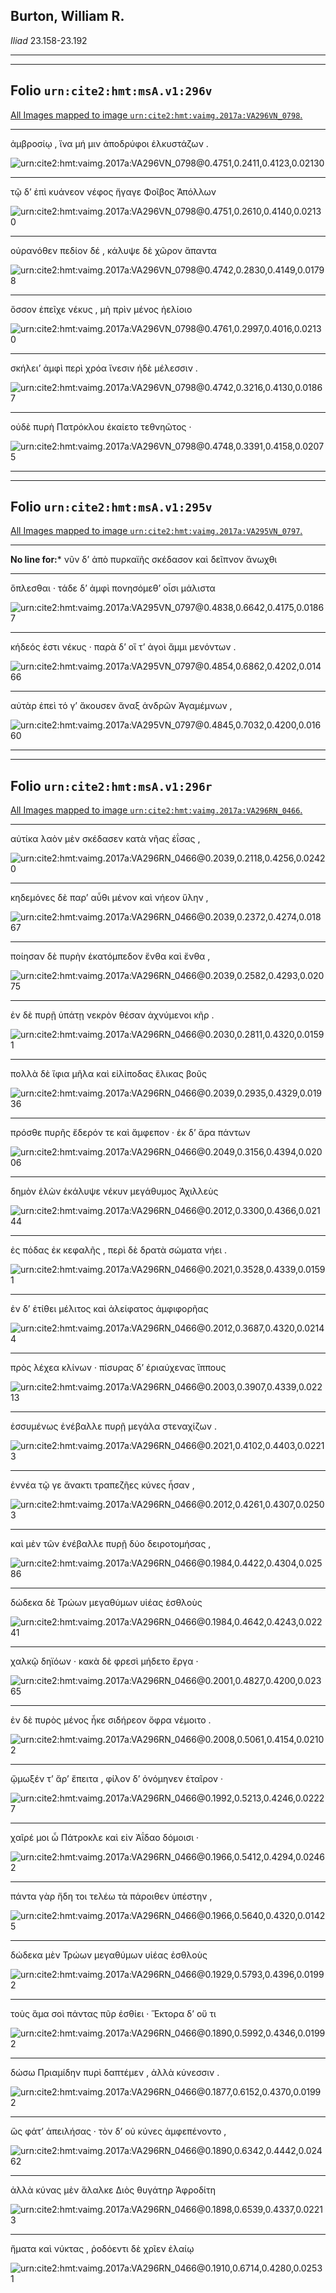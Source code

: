 ## Burton, William R.

*Iliad* 23.158-23.192

---

---

## **Folio `urn:cite2:hmt:msA.v1:296v`**



[All Images mapped to image `urn:cite2:hmt:vaimg.2017a:VA296VN_0798`.](http://www.homermultitext.org/ict2/index.html?urn=urn:cite2:hmt:vaimg.2017a:VA296VN_0798@0.4751,0.2411,0.4123,0.02130&urn=urn:cite2:hmt:vaimg.2017a:VA296VN_0798@0.4751,0.2610,0.4140,0.02130&urn=urn:cite2:hmt:vaimg.2017a:VA296VN_0798@0.4742,0.2830,0.4149,0.01798&urn=urn:cite2:hmt:vaimg.2017a:VA296VN_0798@0.4761,0.2997,0.4016,0.02130&urn=urn:cite2:hmt:vaimg.2017a:VA296VN_0798@0.4742,0.3216,0.4130,0.01867&urn=urn:cite2:hmt:vaimg.2017a:VA296VN_0798@0.4748,0.3391,0.4158,0.02075)

---- 

 ἀμβροσίῳ , ἵνα μή μιν ἀποδρύφοι ἑλκυστάζων .

![urn:cite2:hmt:vaimg.2017a:VA296VN_0798@0.4751,0.2411,0.4123,0.02130](http://beta.hpcc.uh.edu/scs/image/500/500/urn:cite2:hmt:vaimg.2017a:VA296VN_0798@0.4751,0.2411,0.4123,0.02130)

---- 

 τῷ δʼ ἐπὶ κυάνεον νέφος ἤγαγε Φοῖβος Ἀπόλλων

![urn:cite2:hmt:vaimg.2017a:VA296VN_0798@0.4751,0.2610,0.4140,0.02130](http://beta.hpcc.uh.edu/scs/image/500/500/urn:cite2:hmt:vaimg.2017a:VA296VN_0798@0.4751,0.2610,0.4140,0.02130)

---- 

 οὐρανόθεν πεδίον δέ , κάλυψε δὲ χῶρον ἅπαντα

![urn:cite2:hmt:vaimg.2017a:VA296VN_0798@0.4742,0.2830,0.4149,0.01798](http://beta.hpcc.uh.edu/scs/image/500/500/urn:cite2:hmt:vaimg.2017a:VA296VN_0798@0.4742,0.2830,0.4149,0.01798)

---- 

 ὅσσον ἐπεῖχε νέκυς , μὴ πρὶν μένος ἠελίοιο

![urn:cite2:hmt:vaimg.2017a:VA296VN_0798@0.4761,0.2997,0.4016,0.02130](http://beta.hpcc.uh.edu/scs/image/500/500/urn:cite2:hmt:vaimg.2017a:VA296VN_0798@0.4761,0.2997,0.4016,0.02130)

---- 

 σκήλειʼ ἀμφὶ περὶ χρόα ἴνεσιν ἠδὲ μέλεσσιν .

![urn:cite2:hmt:vaimg.2017a:VA296VN_0798@0.4742,0.3216,0.4130,0.01867](http://beta.hpcc.uh.edu/scs/image/500/500/urn:cite2:hmt:vaimg.2017a:VA296VN_0798@0.4742,0.3216,0.4130,0.01867)

---- 

 οὐδὲ πυρὴ Πατρόκλου ἐκαίετο τεθνηῶτος ·

![urn:cite2:hmt:vaimg.2017a:VA296VN_0798@0.4748,0.3391,0.4158,0.02075](http://beta.hpcc.uh.edu/scs/image/500/500/urn:cite2:hmt:vaimg.2017a:VA296VN_0798@0.4748,0.3391,0.4158,0.02075)

---

---

## **Folio `urn:cite2:hmt:msA.v1:295v`**



[All Images mapped to image `urn:cite2:hmt:vaimg.2017a:VA295VN_0797`.](http://www.homermultitext.org/ict2/index.html?urn=urn:cite2:hmt:vaimg.2017a:VA295VN_0797@0.4838,0.6642,0.4175,0.01867&urn=urn:cite2:hmt:vaimg.2017a:VA295VN_0797@0.4854,0.6862,0.4202,0.01466&urn=urn:cite2:hmt:vaimg.2017a:VA295VN_0797@0.4845,0.7032,0.4200,0.01660)

--- 

 **No line for:*** νῦν δʼ ἀπὸ πυρκαϊῆς σκέδασον καὶ δεῖπνον ἄνωχθι

---- 

 ὅπλεσθαι · τάδε δʼ ἀμφὶ πονησόμεθʼ οἷσι μάλιστα

![urn:cite2:hmt:vaimg.2017a:VA295VN_0797@0.4838,0.6642,0.4175,0.01867](http://beta.hpcc.uh.edu/scs/image/500/500/urn:cite2:hmt:vaimg.2017a:VA295VN_0797@0.4838,0.6642,0.4175,0.01867)

---- 

 κήδεός ἐστι νέκυς · παρὰ δʼ οἵ τʼ ἀγοὶ ἄμμι μενόντων .

![urn:cite2:hmt:vaimg.2017a:VA295VN_0797@0.4854,0.6862,0.4202,0.01466](http://beta.hpcc.uh.edu/scs/image/500/500/urn:cite2:hmt:vaimg.2017a:VA295VN_0797@0.4854,0.6862,0.4202,0.01466)

---- 

 αὐτὰρ ἐπεὶ τό γʼ ἄκουσεν ἄναξ ἀνδρῶν Ἀγαμέμνων ,

![urn:cite2:hmt:vaimg.2017a:VA295VN_0797@0.4845,0.7032,0.4200,0.01660](http://beta.hpcc.uh.edu/scs/image/500/500/urn:cite2:hmt:vaimg.2017a:VA295VN_0797@0.4845,0.7032,0.4200,0.01660)

---

---

## **Folio `urn:cite2:hmt:msA.v1:296r`**



[All Images mapped to image `urn:cite2:hmt:vaimg.2017a:VA296RN_0466`.](http://www.homermultitext.org/ict2/index.html?urn=urn:cite2:hmt:vaimg.2017a:VA296RN_0466@0.2039,0.2118,0.4256,0.02420&urn=urn:cite2:hmt:vaimg.2017a:VA296RN_0466@0.2039,0.2372,0.4274,0.01867&urn=urn:cite2:hmt:vaimg.2017a:VA296RN_0466@0.2039,0.2582,0.4293,0.02075&urn=urn:cite2:hmt:vaimg.2017a:VA296RN_0466@0.2030,0.2811,0.4320,0.01591&urn=urn:cite2:hmt:vaimg.2017a:VA296RN_0466@0.2039,0.2935,0.4329,0.01936&urn=urn:cite2:hmt:vaimg.2017a:VA296RN_0466@0.2049,0.3156,0.4394,0.02006&urn=urn:cite2:hmt:vaimg.2017a:VA296RN_0466@0.2012,0.3300,0.4366,0.02144&urn=urn:cite2:hmt:vaimg.2017a:VA296RN_0466@0.2021,0.3528,0.4339,0.01591&urn=urn:cite2:hmt:vaimg.2017a:VA296RN_0466@0.2012,0.3687,0.4320,0.02144&urn=urn:cite2:hmt:vaimg.2017a:VA296RN_0466@0.2003,0.3907,0.4339,0.02213&urn=urn:cite2:hmt:vaimg.2017a:VA296RN_0466@0.2021,0.4102,0.4403,0.02213&urn=urn:cite2:hmt:vaimg.2017a:VA296RN_0466@0.2012,0.4261,0.4307,0.02503&urn=urn:cite2:hmt:vaimg.2017a:VA296RN_0466@0.1984,0.4422,0.4304,0.02586&urn=urn:cite2:hmt:vaimg.2017a:VA296RN_0466@0.1984,0.4642,0.4243,0.02241&urn=urn:cite2:hmt:vaimg.2017a:VA296RN_0466@0.2001,0.4827,0.4200,0.02365&urn=urn:cite2:hmt:vaimg.2017a:VA296RN_0466@0.2008,0.5061,0.4154,0.02102&urn=urn:cite2:hmt:vaimg.2017a:VA296RN_0466@0.1992,0.5213,0.4246,0.02227&urn=urn:cite2:hmt:vaimg.2017a:VA296RN_0466@0.1966,0.5412,0.4294,0.02462&urn=urn:cite2:hmt:vaimg.2017a:VA296RN_0466@0.1966,0.5640,0.4320,0.01425&urn=urn:cite2:hmt:vaimg.2017a:VA296RN_0466@0.1929,0.5793,0.4396,0.01992&urn=urn:cite2:hmt:vaimg.2017a:VA296RN_0466@0.1890,0.5992,0.4346,0.01992&urn=urn:cite2:hmt:vaimg.2017a:VA296RN_0466@0.1877,0.6152,0.4370,0.01992&urn=urn:cite2:hmt:vaimg.2017a:VA296RN_0466@0.1890,0.6342,0.4442,0.02462&urn=urn:cite2:hmt:vaimg.2017a:VA296RN_0466@0.1898,0.6539,0.4337,0.02213&urn=urn:cite2:hmt:vaimg.2017a:VA296RN_0466@0.1910,0.6714,0.4280,0.02531)

---- 

 αὐτίκα λαὸν μὲν σκέδασεν κατὰ νῆας ἐΐσας ,

![urn:cite2:hmt:vaimg.2017a:VA296RN_0466@0.2039,0.2118,0.4256,0.02420](http://beta.hpcc.uh.edu/scs/image/500/500/urn:cite2:hmt:vaimg.2017a:VA296RN_0466@0.2039,0.2118,0.4256,0.02420)

---- 

 κηδεμόνες δὲ παρʼ αὖθι μένον καὶ νήεον ὕλην ,

![urn:cite2:hmt:vaimg.2017a:VA296RN_0466@0.2039,0.2372,0.4274,0.01867](http://beta.hpcc.uh.edu/scs/image/500/500/urn:cite2:hmt:vaimg.2017a:VA296RN_0466@0.2039,0.2372,0.4274,0.01867)

---- 

 ποίησαν δὲ πυρὴν ἑκατόμπεδον ἔνθα καὶ ἔνθα ,

![urn:cite2:hmt:vaimg.2017a:VA296RN_0466@0.2039,0.2582,0.4293,0.02075](http://beta.hpcc.uh.edu/scs/image/500/500/urn:cite2:hmt:vaimg.2017a:VA296RN_0466@0.2039,0.2582,0.4293,0.02075)

---- 

 ἐν δὲ πυρῇ ὑπάτῃ νεκρὸν θέσαν ἀχνύμενοι κῆρ .

![urn:cite2:hmt:vaimg.2017a:VA296RN_0466@0.2030,0.2811,0.4320,0.01591](http://beta.hpcc.uh.edu/scs/image/500/500/urn:cite2:hmt:vaimg.2017a:VA296RN_0466@0.2030,0.2811,0.4320,0.01591)

---- 

 πολλὰ δὲ ἴφια μῆλα καὶ εἰλίποδας ἕλικας βοῦς

![urn:cite2:hmt:vaimg.2017a:VA296RN_0466@0.2039,0.2935,0.4329,0.01936](http://beta.hpcc.uh.edu/scs/image/500/500/urn:cite2:hmt:vaimg.2017a:VA296RN_0466@0.2039,0.2935,0.4329,0.01936)

---- 

 πρόσθε πυρῆς ἔδερόν τε καὶ ἄμφεπον · ἐκ δʼ ἄρα πάντων

![urn:cite2:hmt:vaimg.2017a:VA296RN_0466@0.2049,0.3156,0.4394,0.02006](http://beta.hpcc.uh.edu/scs/image/500/500/urn:cite2:hmt:vaimg.2017a:VA296RN_0466@0.2049,0.3156,0.4394,0.02006)

---- 

 δημὸν ἑλὼν ἐκάλυψε νέκυν μεγάθυμος Ἀχιλλεὺς

![urn:cite2:hmt:vaimg.2017a:VA296RN_0466@0.2012,0.3300,0.4366,0.02144](http://beta.hpcc.uh.edu/scs/image/500/500/urn:cite2:hmt:vaimg.2017a:VA296RN_0466@0.2012,0.3300,0.4366,0.02144)

---- 

 ἐς πόδας ἐκ κεφαλῆς , περὶ δὲ δρατὰ σώματα νήει .

![urn:cite2:hmt:vaimg.2017a:VA296RN_0466@0.2021,0.3528,0.4339,0.01591](http://beta.hpcc.uh.edu/scs/image/500/500/urn:cite2:hmt:vaimg.2017a:VA296RN_0466@0.2021,0.3528,0.4339,0.01591)

---- 

 ἐν δʼ ἐτίθει μέλιτος καὶ ἀλείφατος ἀμφιφορῆας

![urn:cite2:hmt:vaimg.2017a:VA296RN_0466@0.2012,0.3687,0.4320,0.02144](http://beta.hpcc.uh.edu/scs/image/500/500/urn:cite2:hmt:vaimg.2017a:VA296RN_0466@0.2012,0.3687,0.4320,0.02144)

---- 

 πρὸς λέχεα κλίνων · πίσυρας δʼ ἐριαύχενας ἵππους

![urn:cite2:hmt:vaimg.2017a:VA296RN_0466@0.2003,0.3907,0.4339,0.02213](http://beta.hpcc.uh.edu/scs/image/500/500/urn:cite2:hmt:vaimg.2017a:VA296RN_0466@0.2003,0.3907,0.4339,0.02213)

---- 

 ἐσσυμένως ἐνέβαλλε πυρῇ μεγάλα στεναχίζων .

![urn:cite2:hmt:vaimg.2017a:VA296RN_0466@0.2021,0.4102,0.4403,0.02213](http://beta.hpcc.uh.edu/scs/image/500/500/urn:cite2:hmt:vaimg.2017a:VA296RN_0466@0.2021,0.4102,0.4403,0.02213)

---- 

 ἐννέα τῷ γε ἄνακτι τραπεζῆες κύνες ἦσαν ,

![urn:cite2:hmt:vaimg.2017a:VA296RN_0466@0.2012,0.4261,0.4307,0.02503](http://beta.hpcc.uh.edu/scs/image/500/500/urn:cite2:hmt:vaimg.2017a:VA296RN_0466@0.2012,0.4261,0.4307,0.02503)

---- 

 καὶ μὲν τῶν ἐνέβαλλε πυρῇ δύο δειροτομήσας ,

![urn:cite2:hmt:vaimg.2017a:VA296RN_0466@0.1984,0.4422,0.4304,0.02586](http://beta.hpcc.uh.edu/scs/image/500/500/urn:cite2:hmt:vaimg.2017a:VA296RN_0466@0.1984,0.4422,0.4304,0.02586)

---- 

 δώδεκα δὲ Τρώων μεγαθύμων υἱέας ἐσθλοὺς

![urn:cite2:hmt:vaimg.2017a:VA296RN_0466@0.1984,0.4642,0.4243,0.02241](http://beta.hpcc.uh.edu/scs/image/500/500/urn:cite2:hmt:vaimg.2017a:VA296RN_0466@0.1984,0.4642,0.4243,0.02241)

---- 

 χαλκῷ δηϊόων · κακὰ δὲ φρεσὶ μήδετο ἔργα ·

![urn:cite2:hmt:vaimg.2017a:VA296RN_0466@0.2001,0.4827,0.4200,0.02365](http://beta.hpcc.uh.edu/scs/image/500/500/urn:cite2:hmt:vaimg.2017a:VA296RN_0466@0.2001,0.4827,0.4200,0.02365)

---- 

 ἐν δὲ πυρὸς μένος ἧκε σιδήρεον ὄφρα νέμοιτο .

![urn:cite2:hmt:vaimg.2017a:VA296RN_0466@0.2008,0.5061,0.4154,0.02102](http://beta.hpcc.uh.edu/scs/image/500/500/urn:cite2:hmt:vaimg.2017a:VA296RN_0466@0.2008,0.5061,0.4154,0.02102)

---- 

 ᾤμωξέν τʼ ἄρʼ ἔπειτα , φίλον δʼ ὀνόμηνεν ἑταῖρον ·

![urn:cite2:hmt:vaimg.2017a:VA296RN_0466@0.1992,0.5213,0.4246,0.02227](http://beta.hpcc.uh.edu/scs/image/500/500/urn:cite2:hmt:vaimg.2017a:VA296RN_0466@0.1992,0.5213,0.4246,0.02227)

---- 

 χαῖρέ μοι ὦ Πάτροκλε καὶ εἰν Ἀΐδαο δόμοισι ·

![urn:cite2:hmt:vaimg.2017a:VA296RN_0466@0.1966,0.5412,0.4294,0.02462](http://beta.hpcc.uh.edu/scs/image/500/500/urn:cite2:hmt:vaimg.2017a:VA296RN_0466@0.1966,0.5412,0.4294,0.02462)

---- 

 πάντα γὰρ ἤδη τοι τελέω τὰ πάροιθεν ὑπέστην ,

![urn:cite2:hmt:vaimg.2017a:VA296RN_0466@0.1966,0.5640,0.4320,0.01425](http://beta.hpcc.uh.edu/scs/image/500/500/urn:cite2:hmt:vaimg.2017a:VA296RN_0466@0.1966,0.5640,0.4320,0.01425)

---- 

 δώδεκα μὲν Τρώων μεγαθύμων υἱέας ἐσθλοὺς

![urn:cite2:hmt:vaimg.2017a:VA296RN_0466@0.1929,0.5793,0.4396,0.01992](http://beta.hpcc.uh.edu/scs/image/500/500/urn:cite2:hmt:vaimg.2017a:VA296RN_0466@0.1929,0.5793,0.4396,0.01992)

---- 

 τοὺς ἅμα σοὶ πάντας πῦρ ἐσθίει · Ἕκτορα δʼ οὔ τι

![urn:cite2:hmt:vaimg.2017a:VA296RN_0466@0.1890,0.5992,0.4346,0.01992](http://beta.hpcc.uh.edu/scs/image/500/500/urn:cite2:hmt:vaimg.2017a:VA296RN_0466@0.1890,0.5992,0.4346,0.01992)

---- 

 δώσω Πριαμίδην πυρὶ δαπτέμεν , ἀλλὰ κύνεσσιν .

![urn:cite2:hmt:vaimg.2017a:VA296RN_0466@0.1877,0.6152,0.4370,0.01992](http://beta.hpcc.uh.edu/scs/image/500/500/urn:cite2:hmt:vaimg.2017a:VA296RN_0466@0.1877,0.6152,0.4370,0.01992)

---- 

 ὣς φάτʼ ἀπειλήσας · τὸν δʼ οὐ κύνες ἀμφεπένοντο ,

![urn:cite2:hmt:vaimg.2017a:VA296RN_0466@0.1890,0.6342,0.4442,0.02462](http://beta.hpcc.uh.edu/scs/image/500/500/urn:cite2:hmt:vaimg.2017a:VA296RN_0466@0.1890,0.6342,0.4442,0.02462)

---- 

 ἀλλὰ κύνας μὲν ἄλαλκε Διὸς θυγάτηρ Ἀφροδίτη

![urn:cite2:hmt:vaimg.2017a:VA296RN_0466@0.1898,0.6539,0.4337,0.02213](http://beta.hpcc.uh.edu/scs/image/500/500/urn:cite2:hmt:vaimg.2017a:VA296RN_0466@0.1898,0.6539,0.4337,0.02213)

---- 

 ἤματα καὶ νύκτας , ῥοδόεντι δὲ χρῖεν ἐλαίῳ

![urn:cite2:hmt:vaimg.2017a:VA296RN_0466@0.1910,0.6714,0.4280,0.02531](http://beta.hpcc.uh.edu/scs/image/500/500/urn:cite2:hmt:vaimg.2017a:VA296RN_0466@0.1910,0.6714,0.4280,0.02531)
